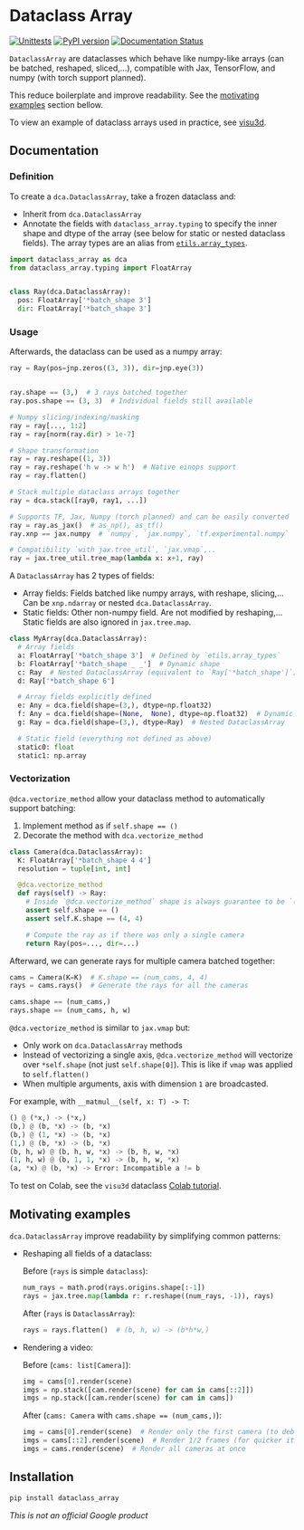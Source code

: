 # Dataclass Array

[![Unittests](https://github.com/google-research/dataclass_array/actions/workflows/pytest_and_autopublish.yml/badge.svg)](https://github.com/google-research/dataclass_array/actions/workflows/pytest_and_autopublish.yml)
[![PyPI version](https://badge.fury.io/py/dataclass_array.svg)](https://badge.fury.io/py/dataclass_array)
[![Documentation Status](https://readthedocs.org/projects/dataclass-array/badge/?version=latest)](https://dataclass-array.readthedocs.io/en/latest/?badge=latest)


`DataclassArray` are dataclasses which behave like numpy-like arrays (can be
batched, reshaped, sliced,...), compatible with Jax, TensorFlow, and numpy (with
torch support planned).

This reduce boilerplate and improve readability. See the
[motivating examples](#motivating-examples) section bellow.

To view an example of dataclass arrays used in practice, see
[visu3d](https://github.com/google-research/visu3d).

## Documentation

### Definition

To create a `dca.DataclassArray`, take a frozen dataclass and:

*   Inherit from `dca.DataclassArray`
*   Annotate the fields with `dataclass_array.typing` to specify the inner shape
    and dtype of the array (see below for static or nested dataclass fields).
    The array types are an alias from
    [`etils.array_types`](https://github.com/google/etils/blob/main/etils/array_types/README.md).

```python
import dataclass_array as dca
from dataclass_array.typing import FloatArray


class Ray(dca.DataclassArray):
  pos: FloatArray['*batch_shape 3']
  dir: FloatArray['*batch_shape 3']
```

### Usage

Afterwards, the dataclass can be used as a numpy array:

```python
ray = Ray(pos=jnp.zeros((3, 3)), dir=jnp.eye(3))


ray.shape == (3,)  # 3 rays batched together
ray.pos.shape == (3, 3)  # Individual fields still available

# Numpy slicing/indexing/masking
ray = ray[..., 1:2]
ray = ray[norm(ray.dir) > 1e-7]

# Shape transformation
ray = ray.reshape((1, 3))
ray = ray.reshape('h w -> w h')  # Native einops support
ray = ray.flatten()

# Stack multiple dataclass arrays together
ray = dca.stack([ray0, ray1, ...])

# Supports TF, Jax, Numpy (torch planned) and can be easily converted
ray = ray.as_jax()  # as_np(), as_tf()
ray.xnp == jax.numpy  # `numpy`, `jax.numpy`, `tf.experimental.numpy`

# Compatibility `with jax.tree_util`, `jax.vmap`,..
ray = jax.tree_util.tree_map(lambda x: x+1, ray)
```

A `DataclassArray` has 2 types of fields:

*   Array fields: Fields batched like numpy arrays, with reshape, slicing,...
    Can be `xnp.ndarray` or nested `dca.DataclassArray`.
*   Static fields: Other non-numpy field. Are not modified by reshaping,...
    Static fields are also ignored in `jax.tree.map`.

```python
class MyArray(dca.DataclassArray):
  # Array fields
  a: FloatArray['*batch_shape 3']  # Defined by `etils.array_types`
  b: FloatArray['*batch_shape _ _']  # Dynamic shape
  c: Ray  # Nested DataclassArray (equivalent to `Ray['*batch_shape']`)
  d: Ray['*batch_shape 6']

  # Array fields explicitly defined
  e: Any = dca.field(shape=(3,), dtype=np.float32)
  f: Any = dca.field(shape=(None,  None), dtype=np.float32)  # Dynamic shape
  g: Ray = dca.field(shape=(3,), dtype=Ray)  # Nested DataclassArray

  # Static field (everything not defined as above)
  static0: float
  static1: np.array
```

### Vectorization

`@dca.vectorize_method` allow your dataclass method to automatically support
batching:

1.  Implement method as if `self.shape == ()`
2.  Decorate the method with `dca.vectorize_method`

```python
class Camera(dca.DataclassArray):
  K: FloatArray['*batch_shape 4 4']
  resolution = tuple[int, int]

  @dca.vectorize_method
  def rays(self) -> Ray:
    # Inside `@dca.vectorize_method` shape is always guarantee to be `()`
    assert self.shape == ()
    assert self.K.shape == (4, 4)

    # Compute the ray as if there was only a single camera
    return Ray(pos=..., dir=...)
```

Afterward, we can generate rays for multiple camera batched together:

```python
cams = Camera(K=K)  # K.shape == (num_cams, 4, 4)
rays = cams.rays()  # Generate the rays for all the cameras

cams.shape == (num_cams,)
rays.shape == (num_cams, h, w)
```

`@dca.vectorize_method` is similar to `jax.vmap` but:

*   Only work on `dca.DataclassArray` methods
*   Instead of vectorizing a single axis, `@dca.vectorize_method` will vectorize
    over `*self.shape` (not just `self.shape[0]`). This is like if `vmap` was
    applied to `self.flatten()`
*   When multiple arguments, axis with dimension `1` are broadcasted.

For example, with `__matmul__(self, x: T) -> T`:

```python
() @ (*x,) -> (*x,)
(b,) @ (b, *x) -> (b, *x)
(b,) @ (1, *x) -> (b, *x)
(1,) @ (b, *x) -> (b, *x)
(b, h, w) @ (b, h, w, *x) -> (b, h, w, *x)
(1, h, w) @ (b, 1, 1, *x) -> (b, h, w, *x)
(a, *x) @ (b, *x) -> Error: Incompatible a != b
```

To test on Colab, see the `visu3d` dataclass
[Colab tutorial](https://colab.research.google.com/github/google-research/visu3d/blob/main/docs/dataclass.ipynb).

## Motivating examples

`dca.DataclassArray` improve readability by simplifying common patterns:

*   Reshaping all fields of a dataclass:

    Before (`rays` is simple `dataclass`):

    ```python
    num_rays = math.prod(rays.origins.shape[:-1])
    rays = jax.tree.map(lambda r: r.reshape((num_rays, -1)), rays)
    ```

    After (`rays` is `DataclassArray`):

    ```python
    rays = rays.flatten()  # (b, h, w) -> (b*h*w,)
    ```

*   Rendering a video:

    Before (`cams: list[Camera]`):

    ```python
    img = cams[0].render(scene)
    imgs = np.stack([cam.render(scene) for cam in cams[::2]])
    imgs = np.stack([cam.render(scene) for cam in cams])
    ```

    After (`cams: Camera` with `cams.shape == (num_cams,)`):

    ```python
    img = cams[0].render(scene)  # Render only the first camera (to debug)
    imgs = cams[::2].render(scene)  # Render 1/2 frames (for quicker iteration)
    imgs = cams.render(scene)  # Render all cameras at once
    ```

## Installation

```sh
pip install dataclass_array
```

*This is not an official Google product*
